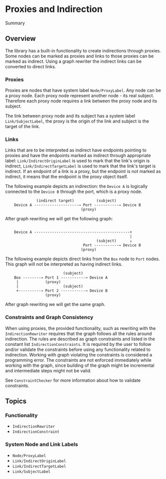 # Proxies and Indirection

<!--@START_MENU_TOKEN@-->Summary<!--@END_MENU_TOKEN@-->

## Overview

The library has a built-in functionality to create indirections through proxies.
Some nodes can be marked as proxies and links to those proxies can be marked
as indirect. Using a graph rewriter the indirect links can be converted
to direct links.

### Proxies

Proxies are nodes that have system label ``Node/ProxyLabel``. Any node can be
a proxy node. Each proxy node represent another node - its real subject.
Therefore each proxy node requires a link between the proxy node and its
subject.

The link between proxy node and its subject has a system label
``Link/SubjectLabel``, the proxy is the origin of the link and subject is the
target of the link.

### Links

Links that are to be interpreted as indirect have endpoints pointing to proxies
and have the endpoints marked as indirect through appropriate label:
``Link/IndirectOriginLabel`` is used to mark that the link's origin is indirect,
``Link/IndirectTargetLabel`` is used to mark that the link's target is indirect.
If an endpoint of a link is a proxy, but the endpoint is not marked as indirect,
it means that the endpoint is the proxy object itself.

The following example depicts an indirection: the `Device A` is logically
connected to the `Device B` through the port, which is a proxy node.

```
              (indirect target)          (subject)
    Device A --------------------→ Port -----------→ Device B
                                  (proxy)
```

After graph rewriting we will get the following graph:

```
               
    Device A -------------------------------------------+
                                                        |
                                         (subject)      ↓
                                   Port -----------→ Device B
                                  (proxy)
```


The following example depicts direct links from the `Box` node to `Port` nodes.
This graph will not be interpreted as having indirect links.

```
                          (subject)
    Box --------→ Port 1 -----------→ Device A
     |            (proxy)
     |                    (subject)
     +----------→ Port 2 -----------→ Device B
                  (proxy)
```

After graph rewriting we will get the same graph.



### Constraints and Graph Consistency

When using proxies, the provided functionality, such as rewriting with the
``IndirectionRewriter`` requires that the graph follows all the rules around
indirection. The rules are described as graph constraints and listed in the
constant list ``IndirectionConstraints``. It is required by the user to
follow and/or validate the constraints before using any functionality related
to indirection. Working with graph violating the constraints is considered
a programming error. The constraints are not enforced immediately while working
with the graph, since building of the graph might be incremental and
intermediate steps might not be valid. 

See ``ConstraintChecker`` for more information about how to validate
constraints.


## Topics


### Functionality

- ``IndirectionRewriter``
- ``IndirectionConstraint``

### System Node and Link Labels

- ``Node/ProxyLabel``
- ``Link/IndirectOriginLabel``
- ``Link/IndirectTargetLabel``
- ``Link/SubjectLabel``
